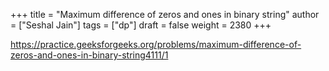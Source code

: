 +++
title = "Maximum difference of zeros and ones in binary string"
author = ["Seshal Jain"]
tags = ["dp"]
draft = false
weight = 2380
+++

<https://practice.geeksforgeeks.org/problems/maximum-difference-of-zeros-and-ones-in-binary-string4111/1>
